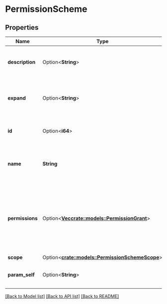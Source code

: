 # PermissionScheme

## Properties

Name | Type | Description | Notes
------------ | ------------- | ------------- | -------------
**description** | Option<**String**> | A description for the permission scheme. | [optional]
**expand** | Option<**String**> | The expand options available for the permission scheme. | [optional][readonly]
**id** | Option<**i64**> | The ID of the permission scheme. | [optional][readonly]
**name** | **String** | The name of the permission scheme. Must be unique. | 
**permissions** | Option<[**Vec<crate::models::PermissionGrant>**](PermissionGrant.md)> | The permission scheme to create or update. See [About permission schemes and grants](../api-group-permission-schemes/#about-permission-schemes-and-grants) for more information. | [optional]
**scope** | Option<[**crate::models::PermissionSchemeScope**](PermissionScheme_scope.md)> |  | [optional]
**param_self** | Option<**String**> | The URL of the permission scheme. | [optional][readonly]

[[Back to Model list]](../README.md#documentation-for-models) [[Back to API list]](../README.md#documentation-for-api-endpoints) [[Back to README]](../README.md)



